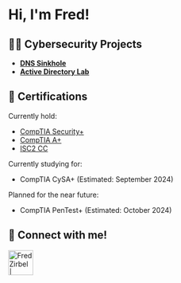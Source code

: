 <h1>Hi, I'm Fred!

<h2>👨‍💻 Cybersecurity Projects</h2>

- <b>[DNS Sinkhole](https://github.com/FZIRBEL/DNS-Sinkhole)</b>
- <b>[Active Directory Lab](https://tryhackme.com/r/room/winadbasics)</b>


<h2>📜 Certifications</h2>

Currently hold:
- [CompTIA Security+](https://www.credly.com/badges/9283e8db-5d15-40a4-af14-5b44b5fcc42c)
- [CompTIA A+](https://www.credly.com/badges/c183d3cb-6f71-4313-abfd-2bae18629f53)
- [ISC2 CC](https://www.credly.com/badges/bca3d97b-0a51-4905-9804-8aa872f78404/public_url)

Currently studying for:
- CompTIA CySA+ (Estimated: September 2024)

Planned for the near future:
- CompTIA PenTest+ (Estimated: October 2024)

<h2> 🤳 Connect with me!</h2>

[<img align="left" alt="FredZirbel | LinkedIn" width="50px" src="https://static.vecteezy.com/system/resources/previews/018/930/587/original/linkedin-logo-linkedin-icon-transparent-free-png.png" />][linkedin]

[linkedin]: https://linkedin.com/in/fredzirbel
